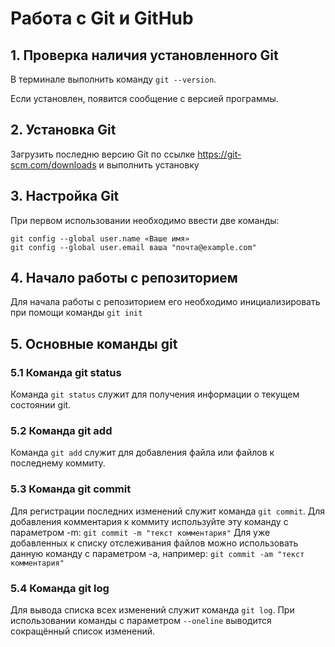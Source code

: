 # **Работа с Git и GitHub**
## 1. Проверка наличия установленного Git
В терминале выполнить команду `git --version`.

Если установлен, появится сообщение с версией программы.

## 2. Установка Git

Загрузить последню версию Git по ссылке https://git-scm.com/downloads и выполнить установку

## 3. Настройка Git

При первом использовании необходимо ввести две команды:
```
git config --global user.name «Ваше имя»
git config --global user.email ваша "почта@example.com"
```

## 4. Начало работы с репозиторием

Для начала работы с репозиторием его необходимо инициализировать при помощи команды `git init`

## 5. Основные команды git
### 5.1 Команда git status
Команда `git status` служит для получения информации о текущем состоянии git.
### 5.2 Команда git add
Команда `git add` служит для добавления файла или файлов к последнему коммиту.
### 5.3 Команда git commit
Для регистрации последних изменений служит команда `git commit`. Для добавления комментария к коммиту используйте эту команду с параметром -m: `git commit -m "текст комментария"`
Для уже добавленных к списку отслеживания файлов можно использовать данную команду с параметром -a, например: `git commit -am "текст комментария"`
### 5.4 Команда git log
Для вывода списка всех изменений служит команда `git log`.
При использовании команды с параметром `--oneline` выводится сокращённый список изменений.